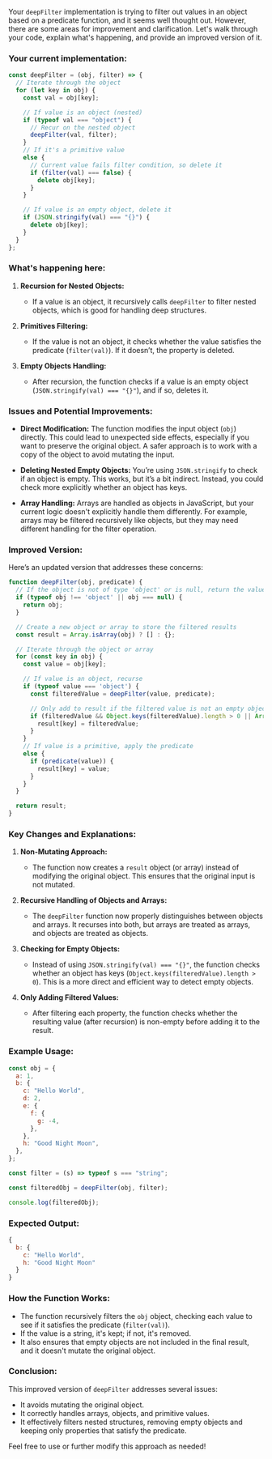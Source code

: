 Your `deepFilter` implementation is trying to filter out values in an object based on a predicate function, and it seems well thought out. However, there are some areas for improvement and clarification. Let's walk through your code, explain what's happening, and provide an improved version of it.

### Your current implementation:

```javascript
const deepFilter = (obj, filter) => {
  // Iterate through the object
  for (let key in obj) {
    const val = obj[key];

    // If value is an object (nested)
    if (typeof val === "object") {
      // Recur on the nested object
      deepFilter(val, filter);
    }
    // If it's a primitive value
    else {
      // Current value fails filter condition, so delete it
      if (filter(val) === false) {
        delete obj[key];
      }
    }

    // If value is an empty object, delete it
    if (JSON.stringify(val) === "{}") {
      delete obj[key];
    }
  }
};
```

### What's happening here:

1. **Recursion for Nested Objects:**
   - If a value is an object, it recursively calls `deepFilter` to filter nested objects, which is good for handling deep structures.
  
2. **Primitives Filtering:**
   - If the value is not an object, it checks whether the value satisfies the predicate (`filter(val)`). If it doesn’t, the property is deleted.
  
3. **Empty Objects Handling:**
   - After recursion, the function checks if a value is an empty object (`JSON.stringify(val) === "{}"`), and if so, deletes it.

### Issues and Potential Improvements:

- **Direct Modification:** The function modifies the input object (`obj`) directly. This could lead to unexpected side effects, especially if you want to preserve the original object. A safer approach is to work with a copy of the object to avoid mutating the input.
  
- **Deleting Nested Empty Objects:** You’re using `JSON.stringify` to check if an object is empty. This works, but it’s a bit indirect. Instead, you could check more explicitly whether an object has keys.
  
- **Array Handling:** Arrays are handled as objects in JavaScript, but your current logic doesn't explicitly handle them differently. For example, arrays may be filtered recursively like objects, but they may need different handling for the filter operation.

### Improved Version:

Here’s an updated version that addresses these concerns:

```javascript
function deepFilter(obj, predicate) {
  // If the object is not of type 'object' or is null, return the value as-is
  if (typeof obj !== 'object' || obj === null) {
    return obj;
  }

  // Create a new object or array to store the filtered results
  const result = Array.isArray(obj) ? [] : {};

  // Iterate through the object or array
  for (const key in obj) {
    const value = obj[key];

    // If value is an object, recurse
    if (typeof value === 'object') {
      const filteredValue = deepFilter(value, predicate);

      // Only add to result if the filtered value is not an empty object or array
      if (filteredValue && Object.keys(filteredValue).length > 0 || Array.isArray(filteredValue) && filteredValue.length > 0) {
        result[key] = filteredValue;
      }
    }
    // If value is a primitive, apply the predicate
    else {
      if (predicate(value)) {
        result[key] = value;
      }
    }
  }

  return result;
}
```

### Key Changes and Explanations:

1. **Non-Mutating Approach:**
   - The function now creates a `result` object (or array) instead of modifying the original object. This ensures that the original input is not mutated.
  
2. **Recursive Handling of Objects and Arrays:**
   - The `deepFilter` function now properly distinguishes between objects and arrays. It recurses into both, but arrays are treated as arrays, and objects are treated as objects.

3. **Checking for Empty Objects:**
   - Instead of using `JSON.stringify(val) === "{}"`, the function checks whether an object has keys (`Object.keys(filteredValue).length > 0`). This is a more direct and efficient way to detect empty objects.

4. **Only Adding Filtered Values:**
   - After filtering each property, the function checks whether the resulting value (after recursion) is non-empty before adding it to the result.

### Example Usage:

```javascript
const obj = {
  a: 1,
  b: {
    c: "Hello World",
    d: 2,
    e: {
      f: {
        g: -4,
      },
    },
    h: "Good Night Moon",
  },
};

const filter = (s) => typeof s === "string";

const filteredObj = deepFilter(obj, filter);

console.log(filteredObj);
```

### Expected Output:

```javascript
{
  b: {
    c: "Hello World",
    h: "Good Night Moon"
  }
}
```

### How the Function Works:

- The function recursively filters the `obj` object, checking each value to see if it satisfies the predicate (`filter(val)`).
- If the value is a string, it's kept; if not, it's removed.
- It also ensures that empty objects are not included in the final result, and it doesn't mutate the original object.

### Conclusion:

This improved version of `deepFilter` addresses several issues:
- It avoids mutating the original object.
- It correctly handles arrays, objects, and primitive values.
- It effectively filters nested structures, removing empty objects and keeping only properties that satisfy the predicate.

Feel free to use or further modify this approach as needed!